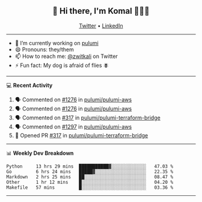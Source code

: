 <h2 align="center"> 👋 Hi there, I'm Komal 🧑🏾‍💻 </h2>
<p align="center">
    <a href="https://twitter.com/zwitkali">Twitter</a> •
    <a href="https://www.linkedin.com/in/komal-ali/">LinkedIn</a>
</p>

--------

- 🔭 I’m currently working on [pulumi](https://github.com/pulumi/pulumi)
- 😄 Pronouns: they/them
- 📫 How to reach me: [@zwitkali](https://twitter.com/zwitkali) on Twitter
- ⚡ Fun fact: My dog is afraid of flies 🪰

--------
💻 **Recent Activity**

<!--START_SECTION:activity-->
1. 🗣 Commented on [#1276](https://github.com/pulumi/pulumi-aws/issues/1276) in [pulumi/pulumi-aws](https://github.com/pulumi/pulumi-aws)
2. 🗣 Commented on [#1276](https://github.com/pulumi/pulumi-aws/issues/1276) in [pulumi/pulumi-aws](https://github.com/pulumi/pulumi-aws)
3. 🗣 Commented on [#317](https://github.com/pulumi/pulumi-terraform-bridge/issues/317) in [pulumi/pulumi-terraform-bridge](https://github.com/pulumi/pulumi-terraform-bridge)
4. 🗣 Commented on [#1297](https://github.com/pulumi/pulumi-aws/issues/1297) in [pulumi/pulumi-aws](https://github.com/pulumi/pulumi-aws)
5. 💪 Opened PR [#317](https://github.com/pulumi/pulumi-terraform-bridge/pull/317) in [pulumi/pulumi-terraform-bridge](https://github.com/pulumi/pulumi-terraform-bridge)
<!--END_SECTION:activity-->

--------

📊 **Weekly Dev Breakdown**
<!--START_SECTION:waka-->
```text
Python     13 hrs 29 mins  ███████████▓░░░░░░░░░░░░░   47.03 % 
Go         6 hrs 24 mins   █████▓░░░░░░░░░░░░░░░░░░░   22.35 % 
Markdown   2 hrs 25 mins   ██░░░░░░░░░░░░░░░░░░░░░░░   08.47 % 
Other      1 hr 12 mins    █░░░░░░░░░░░░░░░░░░░░░░░░   04.20 % 
Makefile   57 mins         █░░░░░░░░░░░░░░░░░░░░░░░░   03.36 % 
```
<!--END_SECTION:waka-->

--------